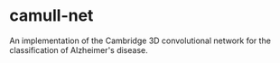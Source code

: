 # camull-net
An implementation of the Cambridge 3D convolutional network for the classification of Alzheimer's disease.
